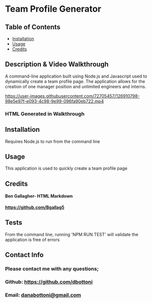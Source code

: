 # Team Profile Generator

## Table of Contents

- [Installation](#installation)
- [Usage](#usage)
- [Credits](#credits)

## Description & Video Walkthrough

A command-line application built using Node.js and Javascript used to dynamically create a team profile page.
The application allows for the creation of one manager position and unlimited engineers and interns.


https://user-images.githubusercontent.com/72705457/126910798-98e5e97f-e093-4c98-9e99-096fa90eb722.mp4


### HTML Generated in Walkthrough


## Installation

Requires Node.js to run from the command line

## Usage

This application is used to quickly create a team profile page

## Credits

#### Ben Gallagher- HTML Markdown

#### https://github.com/Bgallag5

## Tests

From the command line, running 'NPM RUN TEST' will validate the application is free of errors

## Contact Info

### Please contact me with any questions;

### Github: https://github.com/dbottoni

### Email: danabottoni@gmail.com
